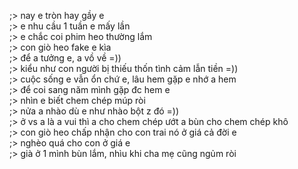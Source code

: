 ;> nay e tròn hay gầy e<br>
;> e nhu cầu 1 tuần e mấy lần<br>
;> e chắc coi phim heo thường lắm<br>
;> con giò heo fake e kìa<br>
;> để a tưởng e, a vồ về =))<br>
;> kiểu như con người bị thiếu thốn tình cảm lẫn tiền =))<br>
;> cuộc sống e vẫn ổn chứ e, lâu hem gặp e nhớ a hem<br>
;> để coi sang năm mình gặp đc hem e<br>
;> nhìn e biết chem chép múp ròi<br>
;> nửa a nhào dù e như nhào bột z đó =))<br>
;> ở vs a là a vui thì a cho chem chép ướt a bùn cho chem chép khô<br>
;> con giò heo chấp nhận cho con trai nó ở giá cả đời e<br>
;> nghèo quá cho con ở giá e<br>
;> già ở 1 mình bùn lắm, nhìu khi cha mẹ cũng ngủm ròi
